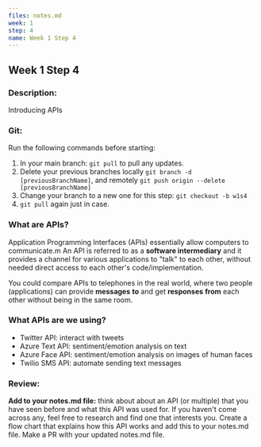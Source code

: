 ```yaml
---
files: notes.md
week: 1
step: 4
name: Week 1 Step 4
---
```


## Week 1 Step 4

### Description:
Introducing APIs

### Git:

Run the following commands before starting:
1. In your main branch: `git pull` to pull any updates.
2. Delete your previous branches locally `git branch -d [previousBranchName]`, and remotely `git push origin --delete [previousBranchName]`
3. Change your branch to a new one for this step: `git checkout -b w1s4`
4. `git pull` again just in case.

### What are APIs?

Application Programming Interfaces (APIs) essentially allow computers to communicate.m An API is referred to as a **software intermediary** and it provides a channel for various applications to "talk" to each other, without needed direct access to each other's code/implementation.

You could compare APIs to telephones in the real world, where two people (applications) can provide **messages** **to** and get **responses** **from** each other without being in the same room.

### What APIs are we using?

- Twitter API: interact with tweets
- Azure Text API: sentiment/emotion analysis on text
- Azure Face API: sentiment/emotion analysis on images of human faces
- Twilio SMS API: automate sending text messages

### Review:

**Add to your notes.md file:** think about about an API (or multiple) that you have seen before and what this API was used for. If you haven't come across any, feel free to research and find one that interests you. Create a flow chart that explains how this API works and add this to your notes.md file. Make a PR with your updated notes.md file.

